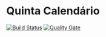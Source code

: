 # Quinta Calendário

[![Build Status](https://travis-ci.org/hyagosouzza/quinta-calendario.svg?branch=master)](https://travis-ci.org/hyagosouzza/quinta-calendario.svg?branch=master)
[![Quality Gate](https://sonarcloud.io/dashboard?id=hyagosouzza)](https://sonarcloud.io/dashboard?id=hyagosouzza)
